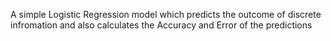 A simple Logistic Regression model which predicts the outcome of discrete infromation and also calculates the Accuracy and Error of the predictions
